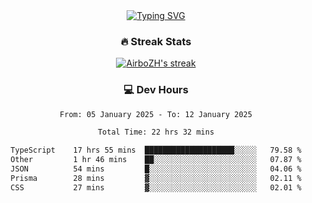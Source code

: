 
<div align="center">
  <a href="https://git.io/typing-svg"><img src="https://readme-typing-svg.demolab.com?font=Fira+Code&size=30&pause=1000&color=33F7F5&center=true&vCenter=true&width=435&lines=Hi+there+%F0%9F%91%8B+I+am+AirboZH+;Welcome+to+my+Github" alt="Typing SVG" /></a>

<h3>🔥 Streak Stats</h3>

<!-- GitHub Readme Streak Stats - https://github.com/DenverCoder1/github-readme-streak-stats -->
<p>
  <a href="https://github.com/DenverCoder1/github-readme-streak-stats">
    <img title="🔥 Get streak stats for your profile at git.io/streak-stats" alt="AirboZH's streak" src="https://streak-stats.demolab.com/?user=AirboZH&theme=monokai-metallian&hide_border=true"/>
  </a>
</p>

<h3>💻 Dev Hours</h3>
<!--START_SECTION:waka-->

```txt
From: 05 January 2025 - To: 12 January 2025

Total Time: 22 hrs 32 mins

TypeScript    17 hrs 55 mins  ████████████████████░░░░░   79.58 %
Other         1 hr 46 mins    ██░░░░░░░░░░░░░░░░░░░░░░░   07.87 %
JSON          54 mins         █░░░░░░░░░░░░░░░░░░░░░░░░   04.06 %
Prisma        28 mins         ▓░░░░░░░░░░░░░░░░░░░░░░░░   02.11 %
CSS           27 mins         ▓░░░░░░░░░░░░░░░░░░░░░░░░   02.01 %
```

<!--END_SECTION:waka-->
</div>  
